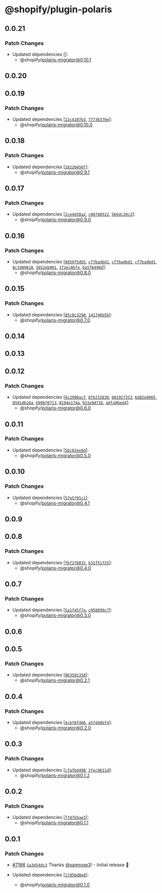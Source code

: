 # @shopify/plugin-polaris

## 0.0.21

### Patch Changes

- Updated dependencies []:
  - @shopify/polaris-migrator@0.10.1

## 0.0.20

## 0.0.19

### Patch Changes

- Updated dependencies [[`22c4107b3`](https://github.com/Shopify/polaris/commit/22c4107b3c369eb68da31980d208c09b3fc4ba37), [`77736370e`](https://github.com/Shopify/polaris/commit/77736370eeddde18a2c11da102b88646f2263d99)]:
  - @shopify/polaris-migrator@0.10.0

## 0.0.18

### Patch Changes

- Updated dependencies [[`28220456f`](https://github.com/Shopify/polaris/commit/28220456f67bb4e6e2df19ceb334635ca2d0f3a5)]:
  - @shopify/polaris-migrator@0.9.1

## 0.0.17

### Patch Changes

- Updated dependencies [[`2ce4d38a2`](https://github.com/Shopify/polaris/commit/2ce4d38a27e654fffb01603539cff52b941776e1), [`c08780522`](https://github.com/Shopify/polaris/commit/c087805225c7c9cf625b821fdbca1f125f73f654), [`566dc20c2`](https://github.com/Shopify/polaris/commit/566dc20c2ca48d2e269fcc91f5693f872b464b55)]:
  - @shopify/polaris-migrator@0.9.0

## 0.0.16

### Patch Changes

- Updated dependencies [[`8859f5db5`](https://github.com/Shopify/polaris/commit/8859f5db505e06b3c99b0a87ad7e7801c3ce56c3), [`cf7badbd1`](https://github.com/Shopify/polaris/commit/cf7badbd1b8a9fffe2971dec9807f0ccdefdc971), [`cf7badbd1`](https://github.com/Shopify/polaris/commit/cf7badbd1b8a9fffe2971dec9807f0ccdefdc971), [`cf7badbd1`](https://github.com/Shopify/polaris/commit/cf7badbd1b8a9fffe2971dec9807f0ccdefdc971), [`8c1989618`](https://github.com/Shopify/polaris/commit/8c1989618d8dcbf10c3dbe529fa40918c222ce7c), [`3652eb901`](https://github.com/Shopify/polaris/commit/3652eb901812b7418f1010d818c07e307a49d83b), [`1f2ec8bfe`](https://github.com/Shopify/polaris/commit/1f2ec8bfeba3250f6011efcf3832d022aff62990), [`ba576498d`](https://github.com/Shopify/polaris/commit/ba576498d8fb19f01a523281389d038d42e79c3a)]:
  - @shopify/polaris-migrator@0.8.0

## 0.0.15

### Patch Changes

- Updated dependencies [[`85c0c3290`](https://github.com/Shopify/polaris/commit/85c0c329003c0d234f339164c0d2940aff4f6b26), [`141746b5b`](https://github.com/Shopify/polaris/commit/141746b5b4dc2f99b0c729883e98f4210f5a16c0)]:
  - @shopify/polaris-migrator@0.7.0

## 0.0.14

## 0.0.13

## 0.0.12

### Patch Changes

- Updated dependencies [[`dc2990acf`](https://github.com/Shopify/polaris/commit/dc2990acf1071c2bae352bce6fc5a28092b9f52f), [`8fb215836`](https://github.com/Shopify/polaris/commit/8fb2158368945ad1e58b6e3ff74567b80b652757), [`60191f353`](https://github.com/Shopify/polaris/commit/60191f353d1ef86f1eef167d36c0b040f21b72d6), [`6d82e8965`](https://github.com/Shopify/polaris/commit/6d82e896587bacec60471e06fa81b2c61518551f), [`0591db26a`](https://github.com/Shopify/polaris/commit/0591db26a4d13a5640245e433f61f77bf1be88d4), [`699b70713`](https://github.com/Shopify/polaris/commit/699b707132bfe486785955084961bcb91753fb2a), [`8194e174a`](https://github.com/Shopify/polaris/commit/8194e174ab45e1995f693e786d6925ab79717c1c), [`933a9d71b`](https://github.com/Shopify/polaris/commit/933a9d71b71b172657bbaf050cfc8793e39a49c0), [`a0fa96ed4`](https://github.com/Shopify/polaris/commit/a0fa96ed4eaf53652feb5ee0d79aeec1c84f5d12)]:
  - @shopify/polaris-migrator@0.6.0

## 0.0.11

### Patch Changes

- Updated dependencies [[`56c82ee8d`](https://github.com/Shopify/polaris/commit/56c82ee8d15a58ef5e68b04968b126b93aa8dec9)]:
  - @shopify/polaris-migrator@0.5.0

## 0.0.10

### Patch Changes

- Updated dependencies [[`57e5f95c1`](https://github.com/Shopify/polaris/commit/57e5f95c1e402fda3202babfdce25b131b0b9165)]:
  - @shopify/polaris-migrator@0.4.1

## 0.0.9

## 0.0.8

### Patch Changes

- Updated dependencies [[`fbf2f8832`](https://github.com/Shopify/polaris/commit/fbf2f88320ad6c5767c37d18d76bfa82babf71cb), [`b31f51f25`](https://github.com/Shopify/polaris/commit/b31f51f259fefd8b119c5242e2ab1528c3a6cff8)]:
  - @shopify/polaris-migrator@0.4.0

## 0.0.7

### Patch Changes

- Updated dependencies [[`5a1f45f7a`](https://github.com/Shopify/polaris/commit/5a1f45f7a29cf6994394d7fab6f007f850d956ad), [`c958899c7`](https://github.com/Shopify/polaris/commit/c958899c73829bf1c1fa512946ffa3db7f06a2d0)]:
  - @shopify/polaris-migrator@0.3.0

## 0.0.6

## 0.0.5

### Patch Changes

- Updated dependencies [[`963581358`](https://github.com/Shopify/polaris/commit/9635813582030159f4c102242420fde3a6364808)]:
  - @shopify/polaris-migrator@0.2.1

## 0.0.4

### Patch Changes

- Updated dependencies [[`4cbf8f466`](https://github.com/Shopify/polaris/commit/4cbf8f4660242a9bd2a2dd05dbeece212658a420), [`a5fd48bf4`](https://github.com/Shopify/polaris/commit/a5fd48bf4ba52a9675154d386e6365ca728554b7)]:
  - @shopify/polaris-migrator@0.2.0

## 0.0.3

### Patch Changes

- Updated dependencies [[`c7afbd498`](https://github.com/Shopify/polaris/commit/c7afbd4984048ddc7438c7cef9e50acd1d174db1), [`2fec9611d`](https://github.com/Shopify/polaris/commit/2fec9611dec0a147be0be0410e955e92c025edc0)]:
  - @shopify/polaris-migrator@0.1.2

## 0.0.2

### Patch Changes

- Updated dependencies [[`77d7b5ae3`](https://github.com/Shopify/polaris/commit/77d7b5ae3ff94d29133ff132316cb779a635b047)]:
  - @shopify/polaris-migrator@0.1.1

## 0.0.1

### Patch Changes

- [#7166](https://github.com/Shopify/polaris/pull/7166) [`1a3d54dc3`](https://github.com/Shopify/polaris/commit/1a3d54dc37d35a4f437aaf790b2201160d1a719d) Thanks [@samrose3](https://github.com/samrose3)! - Initial release 🚀

- Updated dependencies [[`17d5bd0e8`](https://github.com/Shopify/polaris/commit/17d5bd0e8a0ba8adbaf31992e15894e2afa23451)]:
  - @shopify/polaris-migrator@0.1.0
